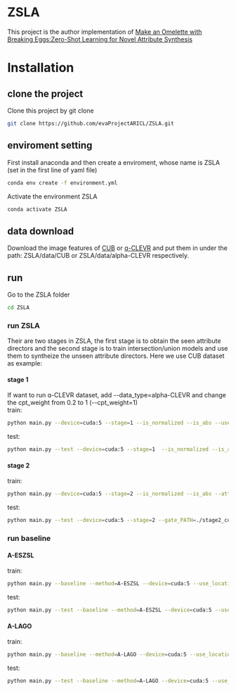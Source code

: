 # ZSLA
This project is the author implementation of [Make an Omelette with Breaking Eggs:Zero-Shot Learning for Novel Attribute Synthesis](https://arxiv.org/abs/2111.14182)

# Installation
## clone the project
Clone this project by git clone
```bash
git clone https://github.com/evaProjectARICL/ZSLA.git
```

## enviroment setting
First install anaconda and then create a enviroment, whose name is ZSLA (set in the first line of yaml file)
```bash
conda env create -f environment.yml
```
Activate the environment ZSLA
```bash
conda activate ZSLA
```
## data download
Download the image features of [CUB](https://drive.google.com/file/d/13uPDFTAQIo8s858nKhL5dLpicGY10Wav/view) or [ɑ-CLEVR](https://drive.google.com/file/d/1h7GkU4z3bUNIUnXm8esS14WA-xexCif5/view?usp=sharing) and put them in under the path: ZSLA/data/CUB or ZSLA/data/alpha-CLEVR respectively.
## run
Go to the ZSLA folder
```bash
cd ZSLA
```
### run ZSLA
Their are two stages in ZSLA, the first stage is to obtain the seen attribute directors and the second stage is to train intersection/union models and use them to syntheize the unseen attribute directors.
Here we use CUB dataset as example:
#### stage 1
If want to run ɑ-CLEVR dataset, add --data_type=alpha-CLEVR and change the cpt_weight from 0.2 to 1 (--cpt_weight=1)  
train: 
```bash
python main.py --device=cuda:5 --stage=1 --is_normalized --is_abs --use_location_info --cpt_weight=0.2 --umc_start=0  --output_PATH=./stage1_cub
```
test: 
```bash
python main.py --test --device=cuda:5 --stage=1  --is_normalized --is_abs --attributes_PATH=./stage1_cub/classifier_10000.pth
```
#### stage 2
train: 
```bash
python main.py --device=cuda:5 --stage=2 --is_normalized --is_abs --attributes_PATH=./stage1_cub/classifier_10000.pth --output_PATH=./stage2_cub
```

test: 
```bash
python main.py --test --device=cuda:5 --stage=2 --gate_PATH=./stage2_cub/model_200000.pth
```
### run baseline
#### A-ESZSL
train: 
```bash
python main.py --baseline --method=A-ESZSL --device=cuda:5 --use_location_info --output_PATH=./A_ESZSL_cub 
```
test: 
```bash
python main.py --test --baseline --method=A-ESZSL --device=cuda:5 --use_location_info --baseline_PATH=./A_ESZSL_cub/model_5000.pth
```
#### A-LAGO
train: 
```bash
python main.py --baseline --method=A-LAGO --device=cuda:5 --use_location_info --output_PATH=./A_LAGO_cub 
```
test: 
```bash
python main.py --test --baseline --method=A-LAGO --device=cuda:5 --use_location_info --baseline_PATH=./A_LAGO_cub/model_5000.pth
```

